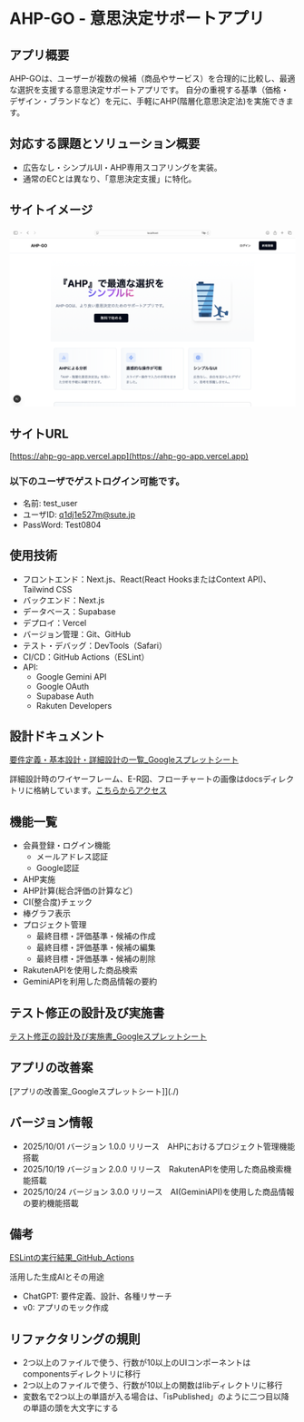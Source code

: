 # AHP-GO - 意思決定サポートアプリ

## アプリ概要
AHP-GOは、ユーザーが複数の候補（商品やサービス）を合理的に比較し、最適な選択を支援する意思決定サポートアプリです。
自分の重視する基準（価格・デザイン・ブランドなど）を元に、手軽にAHP(階層化意思決定法)を実施できます。

## 対応する課題とソリューション概要
- 広告なし・シンプルUI・AHP専用スコアリングを実装。
- 通常のECとは異なり、「意思決定支援」に特化。
  
## サイトイメージ
![アプリ画面](/docs/HomePage.png)

## サイトURL
[https://ahp-go-app.vercel.app](https://ahp-go-app.vercel.app)
### 以下のユーザでゲストログイン可能です。
- 名前: test_user
- ユーザID: q1dj1e527m@sute.jp
- PassWord: Test0804

## 使用技術
- フロントエンド：Next.js、React(React HooksまたはContext API)、Tailwind CSS
- バックエンド：Next.js
- データベース：Supabase
- デプロイ：Vercel
- バージョン管理：Git、GitHub
- テスト・デバッグ：DevTools（Safari）
- CI/CD：GitHub Actions（ESLint）
- API:
  - Google Gemini API
  - Google OAuth
  - Supabase Auth
  - Rakuten Developers

## 設計ドキュメント
[要件定義・基本設計・詳細設計の一覧_Googleスプレットシート](https://docs.google.com/spreadsheets/d/1V91GRCaYrSsLrcwU9XdJmRWXALMv9mCTmsPwTVjy8nw/edit?usp=share_link)

詳細設計時のワイヤーフレーム、E-R図、フローチャートの画像はdocsディレクトリに格納しています。[こちらからアクセス](./docs)

## 機能一覧
- 会員登録・ログイン機能
  - メールアドレス認証
  - Google認証
- AHP実施
- AHP計算(総合評価の計算など)
- CI(整合度)チェック
- 棒グラフ表示
- プロジェクト管理
  - 最終目標・評価基準・候補の作成
  - 最終目標・評価基準・候補の編集
  - 最終目標・評価基準・候補の削除
- RakutenAPIを使用した商品検索
- GeminiAPIを利用した商品情報の要約

## テスト修正の設計及び実施書
[テスト修正の設計及び実施書_Googleスプレットシート](https://docs.google.com/spreadsheets/d/1l6FGZCC654AA0JGc9Yi5ejwNrD9lYrjsGLORNtGYA0Y/edit?usp=sharing)

## アプリの改善案
[アプリの改善案_Googleスプレットシート]](./)

## バージョン情報
- 2025/10/01 バージョン 1.0.0 リリース　AHPにおけるプロジェクト管理機能搭載
- 2025/10/19 バージョン 2.0.0 リリース　RakutenAPIを使用した商品検索機能搭載
- 2025/10/24 バージョン 3.0.0 リリース　AI(GeminiAPI)を使用した商品情報の要約機能搭載

## 備考
[ESLintの実行結果_GitHub_Actions](./)

活用した生成AIとその用途
- ChatGPT: 要件定義、設計、各種リサーチ
- v0: アプリのモック作成

## リファクタリングの規則
-  2つ以上のファイルで使う、行数が10以上のUIコンポーネントはcomponentsディレクトリに移行
-  2つ以上のファイルで使う、行数が10以上の関数はlibディレクトリに移行
-  変数名で2つ以上の単語が入る場合は、「isPublished」のように二つ目以降の単語の頭を大文字にする
